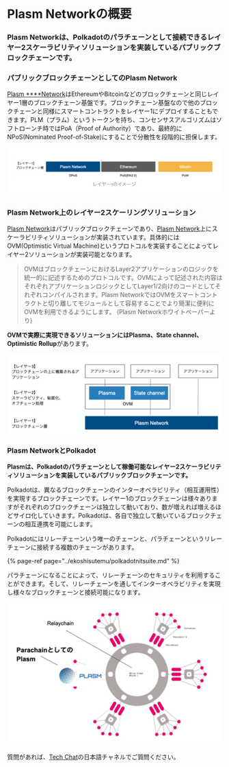 # Plasm Networkの概要

### Plasm Networkは、Polkadotのパラチェーンとして接続できるレイヤー2スケーラビリティソリューションを実装しているパブリックブロックチェーンです。 <a id="f736"></a>

### **パブリックブロックチェーンとしてのPlasm Network**

[Plasm ****Network](https://www.plasmnet.io/)はEthereumやBitcoinなどのブロックチェーンと同じレイヤー1層のブロックチェーン基盤です。ブロックチェーン基盤なので他のブロックチェーンと同様にスマートコントラクトをレイヤー1にデプロイすることもできます。PLM（プラム）というトークンを持ち、コンセンサスアルゴリズムはソフトローンチ時ではPoA（Proof of Authority）であり、最終的にNPoS\(Nominated Proof-of-Stake\)にすることで分散性を段階的に担保します。

![](../.gitbook/assets/sukurnshotto-2020-05-28-205034png.png)

### Plasm Network上のレイヤー2スケーリングソリューション

[Plasm Network](https://www.plasmnet.io/)はパブリックブロックチェーンであり、[Plasm Network](https://www.plasmnet.io/)上にスケーラビリティソリューションが実装されています。具体的にはOVM\(Optimistic Virtual Machine\)というプロトコルを実装することによってレイヤー2ソリューションが実装可能となります。

> OVMはブロックチェーンにおけるLayer2アプリケーションのロジックを統一的に記述するためのプロトコルです。OVMによって記述された内容はそれぞれアプリケーションロジックとしてLayer1/2向けのコードとしてそれぞれコンパイルされます。Plasm NetworkではOVMをスマートコントラクトと切り離してモジュールとして容易することでより簡潔に便利にOVMを利用できるようにします。 \(Plasm Networkホワイトペーパーより\)

**OVMで実際に実現できるソリューションにはPlasma、State channel、Optimistic Rollup**があります。

![](../.gitbook/assets/sukurnshotto-2020-05-28-211156png.png)

### 

### Plasm NetworkとPolkadot

**Plasmは、Polkadotのパラチェーンとして稼働可能なレイヤー2スケーラビリティソリューションを実装しているパブリックブロックチェーンです。**

Polkadotは、異なるブロックチェーンのインターオペラビリティ（相互運用性）を実現するブロックチェーンです。レイヤー1のブロックチェーンは様々ありますがそれぞれのブロックチェーンは独立して動いており、数が増えれば増えるほどサイロ化していきます。Polkadotは、各自で独立して動いているブロックチェーンの相互連携を可能にします。

Polkadotにはリレーチェーンいう唯一のチェーンと、パラチェーンというリレーチェーンに接続する複数のチェーンがあります。

{% page-ref page="../ekoshisutemu/polkadotnitsuite.md" %}

パラチェーンになることによって、リレーチェーンのセキュリティを利用することができます。そして、リレーチェーンを通してインターオペラビリティを実現し様々なブロックチェーンと接続可能になります。

![](../.gitbook/assets/sukurnshotto-2020-05-28-211840png.png)

質問があれば、[Tech Chat](https://discord.gg/Cyjnrxv)の日本語チャネルでご質問ください。

